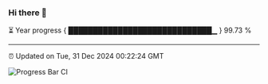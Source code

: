 ### Hi there 👋

⏳ Year progress { █████████████████████████████▁ } 99.73 %

---

⏰ Updated on Tue, 31 Dec 2024 00:22:24 GMT

![Progress Bar CI](https://github.com/liununu/liununu/workflows/Progress%20Bar%20CI/badge.svg)

